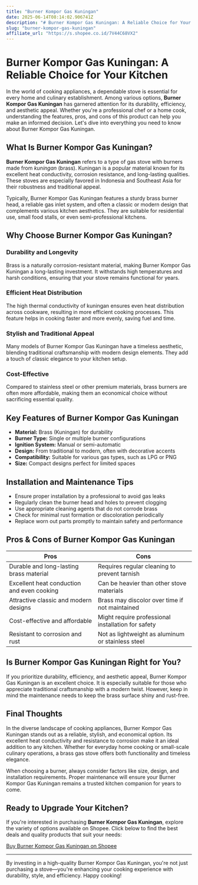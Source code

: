 ```yaml
---
title: "Burner Kompor Gas Kuningan"
date: 2025-06-14T08:14:02.906741Z
description: "# Burner Kompor Gas Kuningan: A Reliable Choice for Your Kitchen..."
slug: "burner-kompor-gas-kuningan"
affiliate_url: "https://s.shopee.co.id/7V44C68VX2"
---
```

# Burner Kompor Gas Kuningan: A Reliable Choice for Your Kitchen

In the world of cooking appliances, a dependable stove is essential for every home and culinary establishment. Among various options, **Burner Kompor Gas Kuningan** has garnered attention for its durability, efficiency, and aesthetic appeal. Whether you're a professional chef or a home cook, understanding the features, pros, and cons of this product can help you make an informed decision. Let's dive into everything you need to know about Burner Kompor Gas Kuningan.

## What Is Burner Kompor Gas Kuningan?

**Burner Kompor Gas Kuningan** refers to a type of gas stove with burners made from *kuningan* (brass). Kuningan is a popular material known for its excellent heat conductivity, corrosion resistance, and long-lasting qualities. These stoves are especially favored in Indonesia and Southeast Asia for their robustness and traditional appeal.

Typically, Burner Kompor Gas Kuningan features a sturdy brass burner head, a reliable gas inlet system, and often a classic or modern design that complements various kitchen aesthetics. They are suitable for residential use, small food stalls, or even semi-professional kitchens.

## Why Choose Burner Kompor Gas Kuningan?

### Durability and Longevity

Brass is a naturally corrosion-resistant material, making Burner Kompor Gas Kuningan a long-lasting investment. It withstands high temperatures and harsh conditions, ensuring that your stove remains functional for years.

### Efficient Heat Distribution

The high thermal conductivity of kuningan ensures even heat distribution across cookware, resulting in more efficient cooking processes. This feature helps in cooking faster and more evenly, saving fuel and time.

### Stylish and Traditional Appeal

Many models of Burner Kompor Gas Kuningan have a timeless aesthetic, blending traditional craftsmanship with modern design elements. They add a touch of classic elegance to your kitchen setup.

### Cost-Effective

Compared to stainless steel or other premium materials, brass burners are often more affordable, making them an economical choice without sacrificing essential quality.

## Key Features of Burner Kompor Gas Kuningan

- **Material:** Brass (Kuningan) for durability
- **Burner Type:** Single or multiple burner configurations
- **Ignition System:** Manual or semi-automatic
- **Design:** From traditional to modern, often with decorative accents
- **Compatibility:** Suitable for various gas types, such as LPG or PNG
- **Size:** Compact designs perfect for limited spaces

## Installation and Maintenance Tips

- Ensure proper installation by a professional to avoid gas leaks
- Regularly clean the burner head and holes to prevent clogging
- Use appropriate cleaning agents that do not corrode brass
- Check for minimal rust formation or discoloration periodically
- Replace worn out parts promptly to maintain safety and performance

## Pros & Cons of Burner Kompor Gas Kuningan

| **Pros**                                               | **Cons**                                         |
|--------------------------------------------------------|-------------------------------------------------|
| Durable and long-lasting brass material             | Requires regular cleaning to prevent tarnish  |
| Excellent heat conduction and even cooking           | Can be heavier than other stove materials     |
| Attractive classic and modern designs                | Brass may discolor over time if not maintained |
| Cost-effective and affordable                        | Might require professional installation for safety |
| Resistant to corrosion and rust                      | Not as lightweight as aluminum or stainless steel |

## Is Burner Kompor Gas Kuningan Right for You?

If you prioritize durability, efficiency, and aesthetic appeal, Burner Kompor Gas Kuningan is an excellent choice. It is especially suitable for those who appreciate traditional craftsmanship with a modern twist. However, keep in mind the maintenance needs to keep the brass surface shiny and rust-free.

## Final Thoughts

In the diverse landscape of cooking appliances, Burner Kompor Gas Kuningan stands out as a reliable, stylish, and economical option. Its excellent heat conductivity and resistance to corrosion make it an ideal addition to any kitchen. Whether for everyday home cooking or small-scale culinary operations, a brass gas stove offers both functionality and timeless elegance.

When choosing a burner, always consider factors like size, design, and installation requirements. Proper maintenance will ensure your Burner Kompor Gas Kuningan remains a trusted kitchen companion for years to come.

## Ready to Upgrade Your Kitchen?

If you're interested in purchasing **Burner Kompor Gas Kuningan**, explore the variety of options available on Shopee. Click below to find the best deals and quality products that suit your needs:

[Buy Burner Kompor Gas Kuningan on Shopee](https://s.shopee.co.id/7V44C68VX2)

---

By investing in a high-quality Burner Kompor Gas Kuningan, you're not just purchasing a stove—you're enhancing your cooking experience with durability, style, and efficiency. Happy cooking!